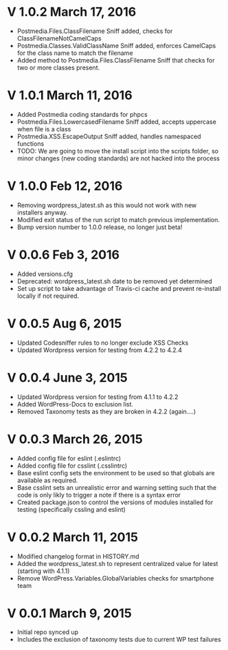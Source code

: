 V 1.0.2 March 17, 2016
============================
* Postmedia.Files.ClassFilename Sniff added, checks for ClassFilenameNotCamelCaps
* Postmedia.Classes.ValidClassName Sniff added, enforces CamelCaps for the class name to match the filename
* Added method to Postmedia.Files.ClassFilename Sniff that checks for two or more classes present.

V 1.0.1 March 11, 2016
============================
* Added Postmedia coding standards for phpcs
* Postmedia.Files.LowercasedFilename Sniff added, accepts uppercase when file is a class
* Postmedia.XSS.EscapeOutput Sniff added, handles namespaced functions
* TODO: We are going to move the install script into the scripts folder, so minor changes (new coding standards) are not hacked into the process

V 1.0.0 Feb 12, 2016
============================
* Removing wordpress_latest.sh as this would not work with new installers anyway.
* Modified exit status of the run script to match previous implementation.
* Bump version number to 1.0.0 release, no longer just beta!

V 0.0.6 Feb 3, 2016
============================
* Added versions.cfg
* Deprecated: wordpress_latest.sh date to be removed yet determined
* Set up script to take advantage of Travis-ci cache and prevent re-install locally if not required.

V 0.0.5 Aug 6, 2015
============================
* Updated Codesniffer rules to no longer exclude XSS Checks
* Updated Wordpress version for testing from 4.2.2 to 4.2.4

V 0.0.4 June 3, 2015
============================
* Updated Wordpress version for testing from 4.1.1 to 4.2.2
* Added WordPress-Docs to exclusion list.
* Removed Taxonomy tests as they are broken in 4.2.2  (again....)

V 0.0.3 March 26, 2015
============================
* Added config file for eslint (.eslintrc)
* Added config file for csslint (.csslintrc)
* Base eslint config sets the environment to be used so that globals are available as required.
* Base csslint sets an unrealistic error and warning setting such that the code is only likly to trigger a note if there is a syntax error
* Created package.json to control the versions of modules installed for testing (specifically cssling and eslint)

V 0.0.2 March 11, 2015
============================
* Modified changelog format in HISTORY.md
* Added the wordpress_latest.sh to represent centralized value for latest (starting with 4.1.1)
* Remove WordPress.Variables.GlobalVariables checks for smartphone team

V 0.0.1 March 9, 2015
============================
* Initial repo synced up
* Includes the exclusion of taxonomy tests due to current WP test failures